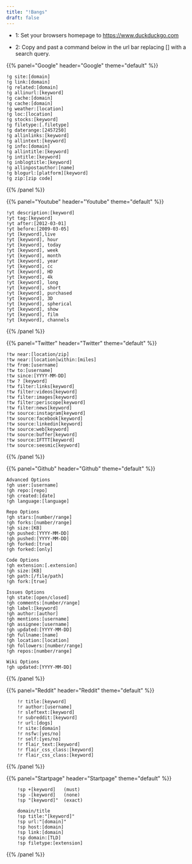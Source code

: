 ```yaml
---
title: "!Bangs"
draft: false
---
```


- 1: Set your browsers homepage to https://www.duckduckgo.com <br>

- 2: Copy and past a command below in the url bar replacing [] with a search query.


{{% panel="Google" header="Google" theme="default" %}}
```text
!g site:[domain]
!g link:[domain]
!g related:[domain]
!g allinurl:[keyword]
!g cache:[domain]
!g cache:[domain]
!g weather:[location]
!g loc:[location]
!g stocks:[keyword]
!g filetype:[.filetype]
!g daterange:[2457250]
!g allinlinks:[keyword]
!g allintext:[keyword]
!g info:[domain]
!g allintitle:[keyword]
!g intitle:[keyword]
!g inblogtitle:[keyword]
!g allinpostauthor:[name]
!g blogurl:[platform][keyword]
!g zip:[zip code]
```
{{% /panel %}}

{{% panel="Youtube" header="Youtube" theme="default" %}}
```text
!yt description:[keyword]
!yt tag:[keyword]
!yt after:[2012-03-01]
!yt before:[2009-03-05]
!yt [keyword],live
!yt [keyword], hour
!yt [keyword], today
!yt [keyword], week
!yt [keyword], month
!yt [keyword], year
!yt [keyword], cc
!yt [keyword], HD
!yt [keyword], 4k
!yt [keyword], long
!yt [keyword], short
!yt [keyword], purchased
!yt [keyword], 3D
!yt [keyword], spherical
!yt [keyword], show
!yt [keyword], film
!yt [keyword], channels
```
{{% /panel %}}

{{% panel="Twitter" header="Twitter" theme="default" %}}
```text
!tw near:[location/zip]
!tw near:[location]within:[miles]
!tw from:[username]
!tw to:[username]
!tw since:[YYYY-MM-DD]
!tw ? [keyword]
!tw filter:links[keyword]
!tw filter:videos[keyword]
!tw filter:images[keyword]
!tw filter:periscope[keyword]
!tw filter:news[keyword]
!tw source:instagram[keyword]
!tw source:facebook[keyword]
!tw source:linkedin[keyword]
!tw source:web[keyword]
!tw source:buffer[keyword]
!tw source:IFTTT[keyword]
!tw source:seesmic[keyword]
```
{{% /panel %}}

{{% panel="Github" header="Github" theme="default" %}}
```text
Advanced Options
!gh user:[username]
!gh repo:[repo]
!gh created:[date]
!gh language:[language]

Repo Options
!gh stars:[number/range]
!gh forks:[number/range]
!gh size:[KB]
!gh pushed:[YYYY-MM-DD]
!gh pushed:[YYYY-MM-DD]
!gh forked:[true]
!gh forked:[only]

Code Options
!gh extension:[.extension]
!gh size:[KB]
!gh path:[/file/path]
!gh fork:[true]

Issues Options
!gh state:[open/closed]
!gh comments:[number/range]
!gh label:[keyword]
!gh author:[author]
!gh mentions:[username]
!gh assignee:[username]
!gh updated:[YYYY-MM-DD]
!gh fullname:[name]
!gh location:[location]
!gh followers:[number/range]
!gh repos:[number/range]

Wiki Options
!gh updated:[YYYY-MM-DD]
```
{{% /panel %}}

{{% panel="Reddit" header="Reddit" theme="default" %}}
```text
    !r title:[keyword]
    !r author:[username]
    !r sleftext:[keyword]
    !r subreddit:[keyword]
    !r url:[dogs]
    !r site:[domain]
    !r nsfw:[yes/no]
    !r self:[yes/no]
    !r flair_text:[keyword]
    !r flair_css_class:[keyword]
    !r flair_css_class:[keyword]
```
{{% /panel %}}

{{% panel="Startpage" header="Startpage" theme="default" %}}
```text
    !sp +[keyword]   (must)
    !sp -[keyword]   (none)
    !sp "[keyword]"  (exact)

    domain/title
    !sp title:"[keyword]"
    !sp url:"[domain]"
    !sp host:[domain]
    !sp link:[domain] 
    !sp domain:[TLD]
    !sp filetype:[extension]
```
{{% /panel %}}